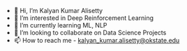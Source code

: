 - 👋 Hi, I’m Kalyan Kumar Alisetty
- 👀 I’m interested in Deep Reinforcement Learning
- 🌱 I’m currently learning ML, NLP
- 💞️ I’m looking to collaborate on Data Science Projects
- 📫 How to reach me - kalyan_kumar.alisetty@okstate.edu

<!---
kalyankumar0249/kalyankumar0249 is a ✨ special ✨ repository because its `README.md` (this file) appears on your GitHub profile.
You can click the Preview link to take a look at your changes.
--->
